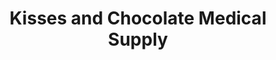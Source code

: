 ---
title: "Kisses and Chocolate Medical Supply"
url: /manila/kisses-and-chocolate-medical-supply/
shop: medical supply
---
